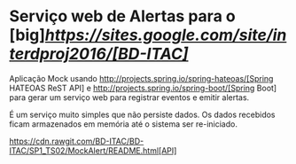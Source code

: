 # Serviço web de Alertas para o [big]*https://sites.google.com/site/interdproj2016/[BD-ITAC]*

Aplicação Mock usando http://projects.spring.io/spring-hateoas/[Spring HATEOAS ReST API] e http://projects.spring.io/spring-boot/[Spring Boot] para gerar um serviço web para registrar eventos e emitir alertas.

É um serviço muito simples que não persiste dados. Os dados recebidos ficam armazenados em memória até o sistema ser re-iniciado.

https://cdn.rawgit.com/BD-ITAC/BD-ITAC/SP1_TS02/MockAlert/README.html[API]
